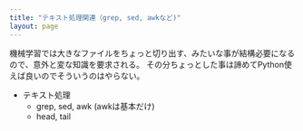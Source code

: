 ```yaml
---
title: "テキスト処理関連（grep, sed, awkなど)"
layout: page
---
```



機械学習では大きなファイルをちょっと切り出す、みたいな事が結構必要になるので、意外と変な知識を要求される。
その分ちょっとした事は諦めてPython使えば良いのでそういうのはやらない。

- テキスト処理
  - grep, sed, awk (awkは基本だけ)
  - head, tail
